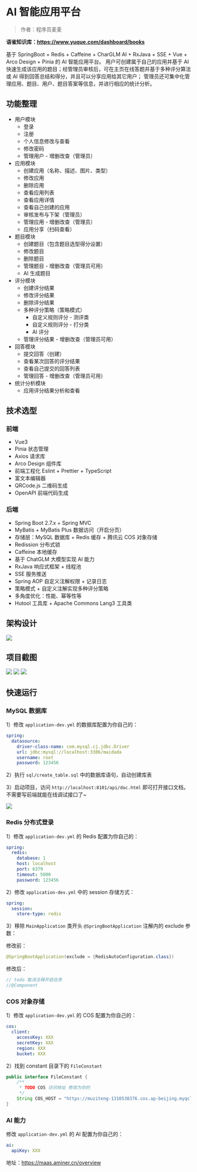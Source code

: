 # AI 智能应用平台

> 作者：程序员麦麦

**语雀知识库：https://www.yuque.com/dashboard/books**

基于 SpringBoot + Redis + Caffeine + CharGLM AI + RxJava + SSE + Vue + Arco Design + Pinia 的 AI 智能应用平台。
用户可创建属于自己的应用并基于 AI 快速生成该应用的题目；经管理员审核后，可在主页在线答题并基于多种评分算法或 AI
得到回答总结和得分，并且可以分享应用给其它用户；
管理员还可集中化管理应用、题目、用户、题目答案等信息，并进行相应的统计分析。

## 功能整理

- 用户模块
    - 登录
    - 注册
    - 个人信息修改与查看
    - 修改密码
    - 管理用户 - 增删改查（管理员）
- 应用模块
    - 创建应用（名称、描述、图片、类型）
    - 修改应用
    - 删除应用
    - 查看应用列表
    - 查看应用详情
    - 查看自己创建的应用
    - 审核发布与下架（管理员）
    - 管理应用 - 增删改查（管理员）
    - 应用分享（扫码查看）
- 题目模块
    - 创建题目（包含题目选型得分设置）
    - 修改题目
    - 删除题目
    - 管理题目 - 增删改查（管理员可用）
    - AI 生成题目
- 评分模块
    - 创建评分结果
    - 修改评分结果
    - 删除评分结果
    - 多种评分策略（策略模式）
        - 自定义规则评分 - 测评类
        - 自定义规则评分 - 打分类
        - AI 评分
    - 管理评分结果 - 增删改查（管理员可用）
- 回答模块
    - 提交回答（创建）
    - 查看某次回答的评分结果
    - 查看自己提交的回答列表
    - 管理回答 - 增删改查（管理员可用）
- 统计分析模块
    - 应用评分结果分析和查看

## 技术选型

### 前端

- Vue3
- Pinia 状态管理
- Axios 请求库
- Arco Design 组件库
- 前端工程化 Eslint + Prettier + TypeScript
- 富文本编辑器
- QRCode.js 二维码生成
- OpenAPI 前端代码生成

### 后端

- Spring Boot 2.7.x + Spring MVC
- MyBatis + MyBatis Plus 数据访问（开启分页）
- 存储层：MySQL 数据库 + Redis 缓存 + 腾讯云 COS 对象存储
- Redission 分布式锁
- Caffeine 本地缓存
- 基于 ChatGLM 大模型实现 AI 能力
- RxJava 响应式框架 + 线程池
- SSE 服务推送
- Spring AOP 自定义注解权限 + 记录日志
- 策略模式 + 自定义注解实现多种评分策略
- 多角度优化：性能、幂等性等
- Hutool 工具库 + Apache Commons Lang3 工具类

## 架构设计

![](maimai-ai-backend/doc/jiagou.jpg)

## 项目截图
![](maimai-ai-backend/doc/1.jpg)
![](maimai-ai-backend/doc/2.jpg)
![](maimai-ai-backend/doc/3.jpg)

## 快速运行

### MySQL 数据库

1）修改 `application-dev.yml` 的数据库配置为你自己的：

```yml
spring:
  datasource:
    driver-class-name: com.mysql.cj.jdbc.Driver
    url: jdbc:mysql://localhost:3306/maidada
    username: root
    password: 123456
```

2）执行 `sql/create_table.sql` 中的数据库语句，自动创建库表

3）启动项目，访问 `http://localhost:8101/api/doc.html` 即可打开接口文档，不需要写前端就能在线调试接口了~

![](doc/swagger.png)

### Redis 分布式登录

1）修改 `application-dev.yml` 的 Redis 配置为你自己的：

```yml
spring:
  redis:
    database: 1
    host: localhost
    port: 6379
    timeout: 5000
    password: 123456
```

2）修改 `application-dev.yml` 中的 session 存储方式：

```yml
spring:
  session:
    store-type: redis
```

3）移除 `MainApplication` 类开头 `@SpringBootApplication` 注解内的 exclude 参数：

修改前：

```java
@SpringBootApplication(exclude = {RedisAutoConfiguration.class})
```

修改后：

```java
// todo 取消注释开启任务
//@Component
```

### COS 对象存储

1）修改 `application-dev.yml` 的 COS 配置为你自己的：

```yml
cos:
  client:
    accessKey: XXX
    secretKey: XXX
    region: XXX
    bucket: XXX
```

2）找到 constant 目录下的 `FileConstant`

```java
public interface FileConstant {
    /**
     * TODO COS 访问地址 修改为你的
     */
    String COS_HOST = "https://muziteng-1310538376.cos.ap-beijing.myqcloud.com";
}
```

### AI 能力

修改 `application-dev.yml` 的 AI 配置为你自己的：

```yml
ai:
  apiKey: XXX
```

地址：https://maas.aminer.cn/overview
